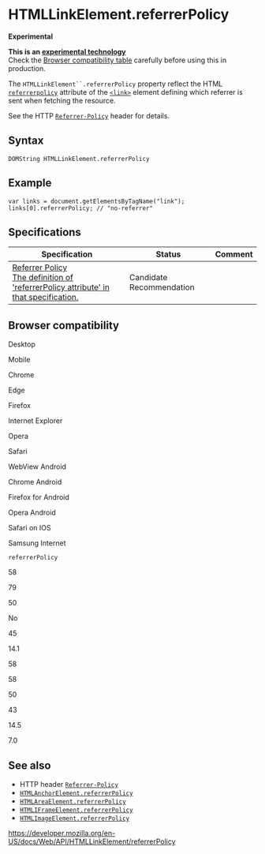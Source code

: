 HTMLLinkElement.referrerPolicy
==============================

**Experimental**

**This is an [experimental technology](https://developer.mozilla.org/en-US/docs/MDN/Guidelines/Conventions_definitions#experimental)**  
Check the [Browser compatibility table](#browser_compatibility) carefully before using this in production.

The `HTMLLinkElement``.referrerPolicy` property reflect the HTML [`referrerpolicy`](https://developer.mozilla.org/en-US/docs/Web/HTML/Element/link#attr-referrerpolicy) attribute of the [`<link>`](https://developer.mozilla.org/en-US/docs/Web/HTML/Element/link) element defining which referrer is sent when fetching the resource.

See the HTTP [`Referrer-Policy`](https://developer.mozilla.org/en-US/docs/Web/HTTP/Headers/Referrer-Policy) header for details.

Syntax
------

    DOMString HTMLLinkElement.referrerPolicy

Example
-------

    var links = document.getElementsByTagName("link");
    links[0].referrerPolicy; // "no-referrer"

Specifications
--------------

<table><thead><tr class="header"><th>Specification</th><th>Status</th><th>Comment</th></tr></thead><tbody><tr class="odd"><td><a href="https://w3c.github.io/webappsec-referrer-policy/#referrer-policy-delivery-referrer-attribute">Referrer Policy<br />
<span class="small">The definition of 'referrerPolicy attribute' in that specification.</span></a></td><td><span class="spec-cr">Candidate Recommendation</span></td><td></td></tr></tbody></table>

Browser compatibility
---------------------

Desktop

Mobile

Chrome

Edge

Firefox

Internet Explorer

Opera

Safari

WebView Android

Chrome Android

Firefox for Android

Opera Android

Safari on IOS

Samsung Internet

`referrerPolicy`

58

79

50

No

45

14.1

58

58

50

43

14.5

7.0

See also
--------

-   HTTP header [`Referrer-Policy`](https://developer.mozilla.org/en-US/docs/Web/HTTP/Headers/Referrer-Policy)
-   [`HTMLAnchorElement.referrerPolicy`](../htmlanchorelement/referrerpolicy)
-   [`HTMLAreaElement.referrerPolicy`](../htmlareaelement/referrerpolicy)
-   [`HTMLIFrameElement.referrerPolicy`](../htmliframeelement/referrerpolicy)
-   [`HTMLImageElement.referrerPolicy`](../htmlimageelement/referrerpolicy)

<a href="https://developer.mozilla.org/en-US/docs/Web/API/HTMLLinkElement/referrerPolicy" class="_attribution-link">https://developer.mozilla.org/en-US/docs/Web/API/HTMLLinkElement/referrerPolicy</a>
